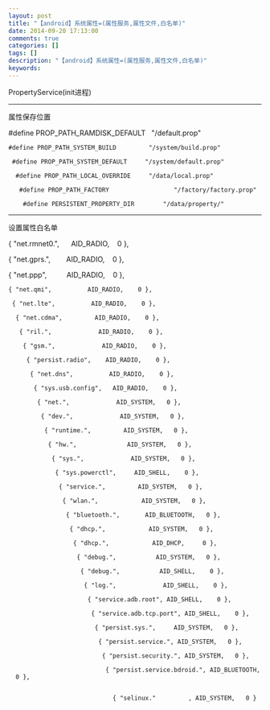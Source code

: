 ```yaml
---
layout: post
title: "【android】系统属性=(属性服务,属性文件,白名单)"
date: 2014-09-20 17:13:00 
comments: true
categories: []
tags: []
description: "【android】系统属性=(属性服务,属性文件,白名单)"
keywords: 
---
```



 
  
   PropertyService(init进程)
  
 
 
  
   ----------------------------------------------------------------------------------------------------------
  
 
 
  
   属性保存位置
  
 
 
  
   #define PROP_PATH_RAMDISK_DEFAULT   "/default.prop"
   
    #define PROP_PATH_SYSTEM_BUILD         "/system/build.prop"
    
     #define PROP_PATH_SYSTEM_DEFAULT     "/system/default.prop"
     
      #define PROP_PATH_LOCAL_OVERRIDE     "/data/local.prop"
      
       #define PROP_PATH_FACTORY                  "/factory/factory.prop"
       
        #define PERSISTENT_PROPERTY_DIR        "/data/property/"
       
      
     
    
   
  
 
 
  
   ----------------------------------------------------------------------------------------------------------
  
 
 
  
   设置属性白名单
  
 
 { "net.rmnet0.",      AID_RADIO,    0 },
 
  { "net.gprs.",        AID_RADIO,    0 },
  
   { "net.ppp",          AID_RADIO,    0 },
   
    { "net.qmi",          AID_RADIO,    0 },
    
     { "net.lte",          AID_RADIO,    0 },
     
      { "net.cdma",         AID_RADIO,    0 },
      
       { "ril.",             AID_RADIO,    0 },
       
        { "gsm.",             AID_RADIO,    0 },
        
         { "persist.radio",    AID_RADIO,    0 },
         
          { "net.dns",          AID_RADIO,    0 },
          
           { "sys.usb.config",   AID_RADIO,    0 },
           
            { "net.",             AID_SYSTEM,   0 },
            
             { "dev.",             AID_SYSTEM,   0 },
             
              { "runtime.",         AID_SYSTEM,   0 },
              
               { "hw.",              AID_SYSTEM,   0 },
               
                { "sys.",             AID_SYSTEM,   0 },
                
                 { "sys.powerctl",     AID_SHELL,    0 },
                 
                  { "service.",         AID_SYSTEM,   0 },
                  
                   { "wlan.",            AID_SYSTEM,   0 },
                   
                    { "bluetooth.",       AID_BLUETOOTH,   0 },
                    
                     { "dhcp.",            AID_SYSTEM,   0 },
                     
                      { "dhcp.",            AID_DHCP,     0 },
                      
                       { "debug.",           AID_SYSTEM,   0 },
                       
                        { "debug.",           AID_SHELL,    0 },
                        
                         { "log.",             AID_SHELL,    0 },
                         
                          { "service.adb.root", AID_SHELL,    0 },
                          
                           { "service.adb.tcp.port", AID_SHELL,    0 },
                           
                            { "persist.sys.",     AID_SYSTEM,   0 },
                            
                             { "persist.service.", AID_SYSTEM,   0 },
                             
                              { "persist.security.", AID_SYSTEM,   0 },
                              
                               { "persist.service.bdroid.", AID_BLUETOOTH,   0 },
                               
                                
                                 { "selinux."         , AID_SYSTEM,   0 }
                                
                                
                                 
                                 
                                
                                
                                 
                                  
                                  
                                 
                                
                                
                                 
                                 
                                
                                
                                
                               
                              
                             
                            
                           
                          
                         
                        
                       
                      
                     
                    
                   
                  
                 
                
               
              
             
            
           
          
         
        
       
      
     
    
   
  
 


